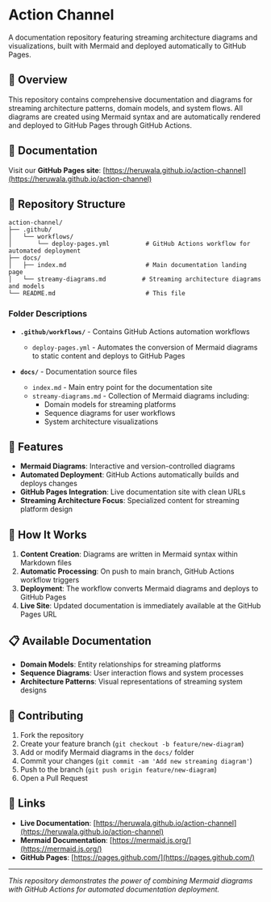 # Action Channel

A documentation repository featuring streaming architecture diagrams and visualizations, built with Mermaid and deployed automatically to GitHub Pages.

## 🌟 Overview

This repository contains comprehensive documentation and diagrams for streaming architecture patterns, domain models, and system flows. All diagrams are created using Mermaid syntax and are automatically rendered and deployed to GitHub Pages through GitHub Actions.

## 📖 Documentation

Visit our **GitHub Pages site**: [https://heruwala.github.io/action-channel](https://heruwala.github.io/action-channel)

## 📁 Repository Structure

```
action-channel/
├── .github/
│   └── workflows/
│       └── deploy-pages.yml          # GitHub Actions workflow for automated deployment
├── docs/
│   ├── index.md                      # Main documentation landing page
│   └── streamy-diagrams.md          # Streaming architecture diagrams and models
└── README.md                         # This file
```

### Folder Descriptions

- **`.github/workflows/`** - Contains GitHub Actions automation workflows
  - `deploy-pages.yml` - Automates the conversion of Mermaid diagrams to static content and deploys to GitHub Pages

- **`docs/`** - Documentation source files
  - `index.md` - Main entry point for the documentation site
  - `streamy-diagrams.md` - Collection of Mermaid diagrams including:
    - Domain models for streaming platforms
    - Sequence diagrams for user workflows
    - System architecture visualizations

## 🚀 Features

- **Mermaid Diagrams**: Interactive and version-controlled diagrams
- **Automated Deployment**: GitHub Actions automatically builds and deploys changes
- **GitHub Pages Integration**: Live documentation site with clean URLs
- **Streaming Architecture Focus**: Specialized content for streaming platform design

## 🔧 How It Works

1. **Content Creation**: Diagrams are written in Mermaid syntax within Markdown files
2. **Automatic Processing**: On push to main branch, GitHub Actions workflow triggers
3. **Deployment**: The workflow converts Mermaid diagrams and deploys to GitHub Pages
4. **Live Site**: Updated documentation is immediately available at the GitHub Pages URL

## 📋 Available Documentation

- **Domain Models**: Entity relationships for streaming platforms
- **Sequence Diagrams**: User interaction flows and system processes
- **Architecture Patterns**: Visual representations of streaming system designs

## 🤝 Contributing

1. Fork the repository
2. Create your feature branch (`git checkout -b feature/new-diagram`)
3. Add or modify Mermaid diagrams in the `docs/` folder
4. Commit your changes (`git commit -am 'Add new streaming diagram'`)
5. Push to the branch (`git push origin feature/new-diagram`)
6. Open a Pull Request

## 🔗 Links

- **Live Documentation**: [https://heruwala.github.io/action-channel](https://heruwala.github.io/action-channel)
- **Mermaid Documentation**: [https://mermaid.js.org/](https://mermaid.js.org/)
- **GitHub Pages**: [https://pages.github.com/](https://pages.github.com/)

---

*This repository demonstrates the power of combining Mermaid diagrams with GitHub Actions for automated documentation deployment.*
